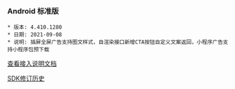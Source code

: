 ### Android 标准版

```
* 版本: 4.410.1280
* 日期: 2021-09-08
* 说明: 插屏全屏广告支持图文样式，自渲染接口新增CTA按钮自定义文案返回，小程序广告支持小程序包预下载
```

[查看接入说明文档](https://developers.adnet.qq.com/doc/android/access_doc)

[SDK修订历史](https://developers.adnet.qq.com/doc/android/union/union_version)
